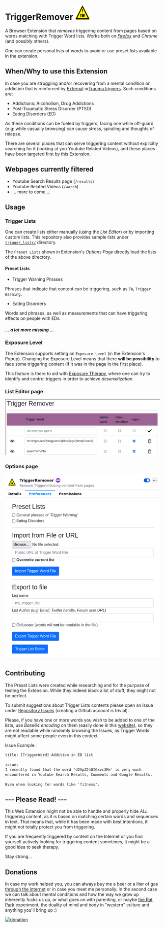 # TriggerRemover ![logo](https://raw.githubusercontent.com/operatorequals/TriggerRemover/master/assets/images/icon48.png)

A Browser Extension that *removes* triggering content from pages based on words matching with Trigger Word lists.
Works both on [*Firefox*](https://addons.mozilla.org/en-US/firefox/addon/triggerremover/) and *Chrome* (and possibly others).

One can create personal lists of words to avoid or use preset lists available in the extension.

## When/Why to use this Extension

In case you are struggling and/or recovering from a mental condition or addiction
that is reinforced by [External](https://psychcentral.com/lib/what-is-a-trigger) or[Trauma triggers](https://psychcentral.com/health/trauma-triggers#examples).
Such conditions are:
* Addictions: Alcoholism, Drug Addictions
* Post-Traumatic Stress Disorder (PTSD)
* Eating Disorders (ED)

As these conditions can be fueled by triggers, facing one while off-guard (e.g: while casually browsing)
can cause stress, spiraling and thoughts of relapse.

There are several places that can serve triggering content without explicitly
searching for it (looking at you Youtube Related Videos), and these places have been targeted first by this Extension.

## Webpages currently filtered
* Youtube Search Results page (`/results`)
* Youtube Related Videos (`/watch`)
* ... more to come ...

## Usage

### Trigger Lists

One can create lists either manually (using the *List Editor*) or by importing custom lists. This repository also provides sample lists under [`trigger_lists/`](https://github.com/operatorequals/TriggerRemover/tree/master/trigger_lists) directory.

The `Preset Lists` shown in Extension's *Options Page* directly load the lists of the above directory.


#### Preset Lists

* Trigger Warning Phrases

Phrases that indicate that content can be triggering, such as `TW`, `Trigger Warning`.

* Eating Disorders

Words and phrases, as well as measurements that can have triggering effects on people with EDs.

##### ... a lot more missing ...

### Exposure Level

The Extension supports setting an `Exposure Level` (in the Extension's Popup). Changing the Exposure Level means
that there **will be possibility** to face some triggering content (if it was in the page in the first place).

This feature is there to aid with [Exposure Therapy](https://psychcentral.com/lib/what-is-exposure-therapy), where one can try to identify and control triggers
in order to achieve *desensitization*.

### List Editor page
![screenshot](https://raw.githubusercontent.com/operatorequals/TriggerRemover/master/img/screenshot-0-2-0-editor.png)

### Options page
![screenshot](https://raw.githubusercontent.com/operatorequals/TriggerRemover/master/img/screenshot-0-2-0-options.png)

## Contributing

The Preset Lists were created while researching and for the purpose of testing the Extension.
While they indeed block a lot of stuff, they might not be perfect.

To submit suggestions about Trigger Lists contents please open an Issue under [Repository Issues](https://github.com/operatorequals/TriggerRemover/issues) (creating a Github account is trivial).

Please, if you have one or more words you wish to be added to one of the lists, use *Base64 encoding* on them (easily done in this [website](https://www.base64encode.net/)), so they are not readable while randomly browsing the Issues, as Trigger Words might affect some people even in this context.

Issue Example:

```
title: [TriggerWord] Addition in ED list

issue:
I recently found that the word 'd2VpZ2h0IGxvc3M=' is very much encountered in Youtube Search Results, Comments and Google Results.

Even when looking for words like 'fitness'.
```


## --- Please Read! ---

This Web Extension might not be able to handle and properly hide *ALL* triggering content, as it is based on matching certain words and sequences in text. That means that, while it has been made with best intentions, it might not totally protect you from triggering.

If you are frequently triggered by content on the Internet or you find yourself actively looking for triggering content sometimes, it might be a good idea to seek therapy.

Stay strong...


## Donations
In case my work helped you, you can always buy me a beer or a liter of gas [through the Internet](https://www.buymeacoffee.com/operatorequals) or in case you meet me personally.
In the second case we can talk about mental conditions and how the way we grow up inherently fucks us up, or what goes on with parenting, or maybe [the Rat Park](https://en.wikipedia.org/wiki/Rat_Park) experiment, the duality of mind and body in "western" culture and anything you'll bring up :)

[![donation](https://cdn-images-1.medium.com/max/738/1*G95uyokAH4JC5Ppvx4LmoQ@2x.png)](https://www.buymeacoffee.com/operatorequals)


